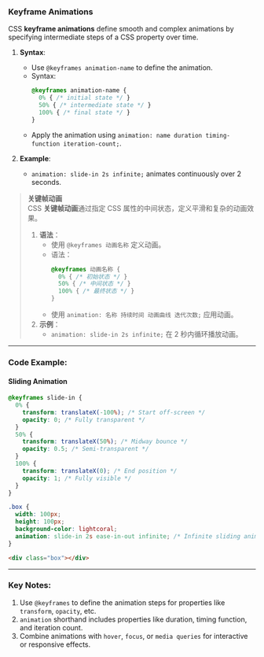 ### Keyframe Animations  

CSS **keyframe animations** define smooth and complex animations by specifying intermediate steps of a CSS property over time.  

1. **Syntax**:  
   - Use `@keyframes animation-name` to define the animation.  
   - Syntax:  
     ```css
     @keyframes animation-name {
       0% { /* initial state */ }
       50% { /* intermediate state */ }
       100% { /* final state */ }
     }
     ```
   - Apply the animation using `animation: name duration timing-function iteration-count;`.  

2. **Example**:  
   - `animation: slide-in 2s infinite;` animates continuously over 2 seconds.  

> **关键帧动画**  
> CSS **关键帧动画**通过指定 CSS 属性的中间状态，定义平滑和复杂的动画效果。  
> 1. **语法**：  
>    - 使用 `@keyframes 动画名称` 定义动画。  
>    - 语法：  
>      ```css
>      @keyframes 动画名称 {
>        0% { /* 初始状态 */ }
>        50% { /* 中间状态 */ }
>        100% { /* 最终状态 */ }
>      }
>      ```
>    - 使用 `animation: 名称 持续时间 动画曲线 迭代次数;` 应用动画。  
> 2. **示例**：  
>    - `animation: slide-in 2s infinite;` 在 2 秒内循环播放动画。  

---

### Code Example:

#### **Sliding Animation**
```css
@keyframes slide-in {
  0% {
    transform: translateX(-100%); /* Start off-screen */
    opacity: 0; /* Fully transparent */
  }
  50% {
    transform: translateX(50%); /* Midway bounce */
    opacity: 0.5; /* Semi-transparent */
  }
  100% {
    transform: translateX(0); /* End position */
    opacity: 1; /* Fully visible */
  }
}

.box {
  width: 100px;
  height: 100px;
  background-color: lightcoral;
  animation: slide-in 2s ease-in-out infinite; /* Infinite sliding animation */
}
```

```html
<div class="box"></div>
```

---

### Key Notes:  
1. Use `@keyframes` to define the animation steps for properties like `transform`, `opacity`, etc.  
2. `animation` shorthand includes properties like duration, timing function, and iteration count.  
3. Combine animations with `hover`, `focus`, or `media queries` for interactive or responsive effects.